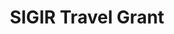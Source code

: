 ---
title: "SIGIR Travel Grant"
excerpt: "$1125 Travel Grant for SIGIR 2023, Taipei"
collection: awards
type: "awards"
permalink: /awards/2023-05-31-SIGIR-travel
year: 2023
---